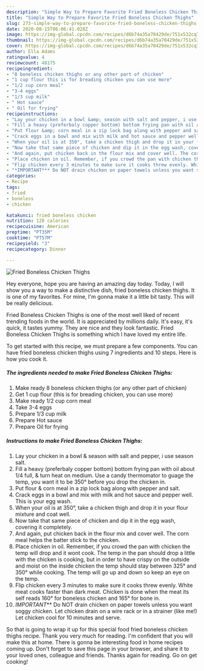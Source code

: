 ```yaml
---
description: "Simple Way to Prepare Favorite Fried Boneless Chicken Thighs"
title: "Simple Way to Prepare Favorite Fried Boneless Chicken Thighs"
slug: 273-simple-way-to-prepare-favorite-fried-boneless-chicken-thighs
date: 2020-08-15T06:06:41.028Z
image: https://img-global.cpcdn.com/recipes/d6b74a35a70429de/751x532cq70/fried-boneless-chicken-thighs-recipe-main-photo.jpg
thumbnail: https://img-global.cpcdn.com/recipes/d6b74a35a70429de/751x532cq70/fried-boneless-chicken-thighs-recipe-main-photo.jpg
cover: https://img-global.cpcdn.com/recipes/d6b74a35a70429de/751x532cq70/fried-boneless-chicken-thighs-recipe-main-photo.jpg
author: Ella Adams
ratingvalue: 4
reviewcount: 48175
recipeingredient:
- "8 boneless chicken thighs or any other part of chicken"
- "1 cup flour this is for breading chicken you can use more"
- "1/2 cup corn meal"
- "3-4 eggs"
- "1/3 cup milk"
- " Hot sauce"
- " Oil for frying"
recipeinstructions:
- "Lay your chicken in a bowl &amp; season with salt and pepper, i use season salt."
- "Fill a heavy (preferbaly copper bottom) bottom frying pan with oil about 1/4 full, &amp; turn heat on medium. Use a candy thermomator to guage the temp, you want it to be 350° before you drop the chicken in."
- "Put flour &amp; corn meal in a zip lock bag along with pepper and salt."
- "Crack eggs in a bowl and mix with milk and hot sauce and pepper well. This is your egg wash."
- "When your oil is at 350°, take a chicken thigh and drop it in your flour mixture and coat well."
- "Now take that same piece of chicken and dip it in the egg wash, covering it completely."
- "And again, put chicken back in the flour mix and cover well. The corn meal helps the batter stick to the chicken."
- "Place chicken in oil. Remember, if you crowd the pan with chicken the temp will drop and it wont cook. The temp in the pan should drop a little with the chicken is cooking, but in order to have crispy on the outside and moist on the inside chicken the temp should stay between 325° and 350° while cooking. The temp will go up and down so keep an eye on the temp."
- "Flip chicken every 3 minutes to make sure it cooks threw evenly. White meat cooks faster than dark meat. Chicken is done when the meat its self reads 160° for boneless chicken and 165° for bone in."
- "*IMPORTANT*** Do NOT drain chicken on paper towels unless you want soggy chicken. Let chicken drain on a wire rack or in a strainer (like me!) Let chicken cool for 10 minutes and serve."
categories:
- Recipe
tags:
- fried
- boneless
- chicken

katakunci: fried boneless chicken 
nutrition: 128 calories
recipecuisine: American
preptime: "PT35M"
cooktime: "PT57M"
recipeyield: "3"
recipecategory: Dinner

---
```



![Fried Boneless Chicken Thighs](https://img-global.cpcdn.com/recipes/d6b74a35a70429de/751x532cq70/fried-boneless-chicken-thighs-recipe-main-photo.jpg)

Hey everyone, hope you are having an amazing day today. Today, I will show you a way to make a distinctive dish, fried boneless chicken thighs. It is one of my favorites. For mine, I'm gonna make it a little bit tasty. This will be really delicious.

Fried Boneless Chicken Thighs is one of the most well liked of recent trending foods in the world. It is appreciated by millions daily. It's easy, it's quick, it tastes yummy. They are nice and they look fantastic. Fried Boneless Chicken Thighs is something which I have loved my entire life.




To get started with this recipe, we must prepare a few components. You can have fried boneless chicken thighs using 7 ingredients and 10 steps. Here is how you cook it.

<!--inarticleads1-->

##### The ingredients needed to make Fried Boneless Chicken Thighs:

1. Make ready 8 boneless chicken thighs (or any other part of chicken)
1. Get 1 cup flour (this is for breading chicken, you can use more)
1. Make ready 1/2 cup corn meal
1. Take 3-4 eggs
1. Prepare 1/3 cup milk
1. Prepare  Hot sauce
1. Prepare  Oil for frying




<!--inarticleads2-->

##### Instructions to make Fried Boneless Chicken Thighs:

1. Lay your chicken in a bowl &amp; season with salt and pepper, i use season salt.
1. Fill a heavy (preferbaly copper bottom) bottom frying pan with oil about 1/4 full, &amp; turn heat on medium. Use a candy thermomator to guage the temp, you want it to be 350° before you drop the chicken in.
1. Put flour &amp; corn meal in a zip lock bag along with pepper and salt.
1. Crack eggs in a bowl and mix with milk and hot sauce and pepper well. This is your egg wash.
1. When your oil is at 350°, take a chicken thigh and drop it in your flour mixture and coat well.
1. Now take that same piece of chicken and dip it in the egg wash, covering it completely.
1. And again, put chicken back in the flour mix and cover well. The corn meal helps the batter stick to the chicken.
1. Place chicken in oil. Remember, if you crowd the pan with chicken the temp will drop and it wont cook. The temp in the pan should drop a little with the chicken is cooking, but in order to have crispy on the outside and moist on the inside chicken the temp should stay between 325° and 350° while cooking. The temp will go up and down so keep an eye on the temp.
1. Flip chicken every 3 minutes to make sure it cooks threw evenly. White meat cooks faster than dark meat. Chicken is done when the meat its self reads 160° for boneless chicken and 165° for bone in.
1. *IMPORTANT*** Do NOT drain chicken on paper towels unless you want soggy chicken. Let chicken drain on a wire rack or in a strainer (like me!) Let chicken cool for 10 minutes and serve.




So that is going to wrap it up for this special food fried boneless chicken thighs recipe. Thank you very much for reading. I'm confident that you will make this at home. There is gonna be interesting food in home recipes coming up. Don't forget to save this page in your browser, and share it to your loved ones, colleague and friends. Thanks again for reading. Go on get cooking!
